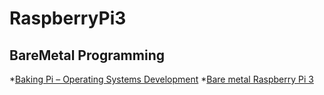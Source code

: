 # RaspberryPi3

## BareMetal Programming
*[Baking Pi – Operating Systems Development](http://www.cl.cam.ac.uk/projects/raspberrypi/tutorials/os/)
*[Bare metal Raspberry Pi 3](https://github.com/bztsrc/raspi3-tutorial)
